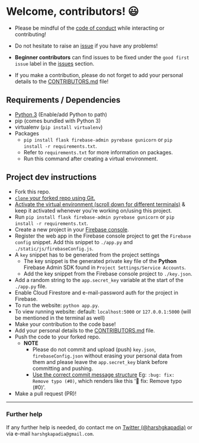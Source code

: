 # Welcome, contributors! :smiley:

- Please be mindful of the [code of conduct](CODE_OF_CONDUCT.md) while interacting or contributing!

- Do not hesitate to raise an [issue](../../issues) if you have any problems!

- **Beginner contributors** can find issues to be fixed under the `good first issue` label in the [issues](../../issues) section.

- If you make a contribution, please do not forget to add your personal details to the [CONTRIBUTORS.md](CONTRIBUTORS.md) file!

## Requirements / Dependencies
- [Python 3](https://www.python.org/) (Enable/add Python to path)
- pip (comes bundled with Python 3)
- virtualenv (`pip install virtualenv`)
- Packages
   - `pip install flask firebase-admin pyrebase gunicorn` or `pip install -r requirements.txt`.
   - Refer to `requirements.txt` for more information on packages.
   - Run this command after creating a virtual environment.

## Project dev instructions
- Fork this repo.
- [`clone` your forked repo using Git.](https://harshkapadia2.github.io/git_basics/#_git_clone)
- [Activate the virtual environment (scroll down for different terminals)](https://docs.python.org/3/library/venv.html#creating-virtual-environments) & keep it activated whenever you're working on/using this project.
- Run `pip install flask firebase-admin pyrebase gunicorn` or `pip install -r requirements.txt`.
- Create a new project in your [Firebase console](https://console.firebase.google.com/).
- Register the web app in the Firebase console project to get the `Firebase config` snippet. Add this snippet to `./app.py` and `./static/js/firebaseConfig.js`.
- A `key` snippet has to be generated from the project settings
   - The key snippet is the generated private key file of the **Python** Firebase Admin SDK found in `Project Settings/Service Accounts`.
   - Add the key snippet from the Firebase console project to `./key.json`.
- Add a random string to the `app.secret_key` variable at the start of the `./app.py` file.
- Enable Cloud Firestore and e-mail-password auth for the project in Firebase.
- To run the website: `python app.py`.
- To view running website: default: `localhost:5000` or `127.0.0.1:5000` (will be mentioned in the terminal as well)
- Make your contribution to the code base!
- Add your personal details to the [CONTRIBUTORS.md](CONTRIBUTORS.md) file.
- Push the code to your forked repo.
   - **NOTE** 
      - Please do not commit and upload (push) `key.json`, `firebaseConfig.json` without erasing your personal data from them and please leave the `app.secret_key` blank before committing and pushing.
      - [Use the correct commit message structure](https://harshkapadia2.github.io/git_basics/#_git_commit) Eg: `:bug: fix: Remove typo (#0)`, which renders like this ':bug: fix: Remove typo (#0)'.
- Make a pull request (PR)!

---

### Further help
If any further help is needed, do contact me on [Twitter (@harshgkapadia)](https://twitter.com/harshgkapadia) or via e-mail `harshgkapadia@gmail.com`.
